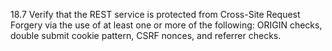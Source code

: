 18.7 Verify that the REST service is protected from Cross-Site Request Forgery via the use of at least one or more of the following: ORIGIN checks, double submit cookie pattern, CSRF nonces, and referrer checks.
